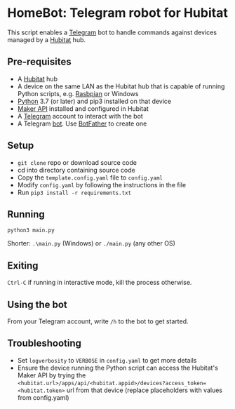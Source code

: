 
# HomeBot: Telegram robot for Hubitat

This script enables a [Telegram](https://telegram.org/) bot to handle commands against devices managed by a [Hubitat](https://hubitat.com/) hub.

## Pre-requisites

* A [Hubitat](https://hubitat.com/) hub
* A device on the same LAN as the Hubitat hub that is capable of running Python scripts, e.g. [Rasbpian](https://www.raspbian.org/) or Windows
* [Python](https://www.python.org/) 3.7 (or later) and pip3 installed on that device
* [Maker API](https://docs.hubitat.com/index.php?title=Maker_API) installed and configured in Hubitat
* A [Telegram](https://telegram.org/) account to interact with the bot
* A Telegram [bot](https://core.telegram.org/bots). Use [BotFather](https://core.telegram.org/bots#6-botfather) to create one

## Setup

* `git clone` repo or download source code
* cd into directory containing source code
* Copy the `template.config.yaml` file to `config.yaml`
* Modify `config.yaml` by following the instructions in the file
* Run `pip3 install -r requirements.txt` 

## Running

`python3 main.py`

Shorter: `.\main.py` (Windows) or `./main.py` (any other OS)

## Exiting

`Ctrl-C` if running in interactive mode, kill the process otherwise.

## Using the bot

From your Telegram account, write `/h` to the bot to get started.

## Troubleshooting

* Set `logverbosity` to `VERBOSE` in `config.yaml` to get more details
* Ensure the device running the Python script can access the Hubitat's Maker API by trying the `<hubitat.url>/apps/api/<hubitat.appid>/devices?access_token=<hubitat.token>` url from that device (replace placeholders with values from config.yaml)
